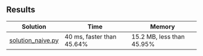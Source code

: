## Results
Solution | Time | Memory
---------|------|-------
[solution_naive.py](solution_naive.py) | 40 ms, faster than 45.64% | 15.2 MB, less than 45.95%
